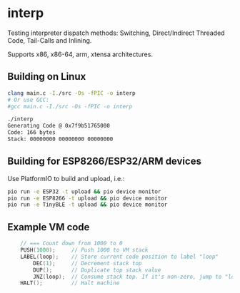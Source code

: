 # interp
Testing interpreter dispatch methods: Switching, Direct/Indirect Threaded Code, Tail-Calls and Inlining.

Supports x86, x86-64, arm, xtensa architectures.

## Building on Linux

```bash
clang main.c -I./src -Os -fPIC -o interp
# Or use GCC:
#gcc main.c -I./src -Os -fPIC -o interp

./interp
Generating Code @ 0x7f9b51765000
Code: 166 bytes
Stack: 00000000 00000000 00000000
```

## Building for ESP8266/ESP32/ARM devices
Use PlatformIO to build and upload, i.e.:
```bash
pio run -e ESP32 -t upload && pio device monitor
pio run -e ESP8266 -t upload && pio device monitor
pio run -e TinyBLE -t upload && pio device monitor
```

## Example VM code

```cpp
    // === Count down from 1000 to 0
    PUSH(1000);     // Push 1000 to VM stack
    LABEL(loop);    // Store current code position to label "loop"
        DEC(1);     // Decrement stack top
        DUP();      // Duplicate top stack value
        JNZ(loop);  // Consume stack top. If it's non-zero, jump to "loop" label
    HALT();         // Halt machine
```
